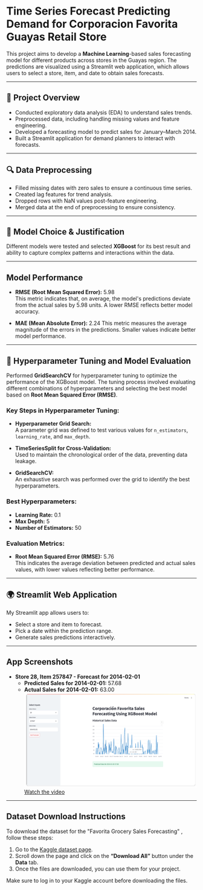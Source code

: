 # **Time Series Forecast Predicting Demand for Corporacion Favorita Guayas Retail Store**

This project aims to develop a **Machine Learning**-based sales forecasting model for different products across stores in the Guayas region. The predictions are visualized using a Streamlit web application, which allows users to select a store, item, and date to obtain sales forecasts.

---

## 🚀 **Project Overview**

- Conducted exploratory data analysis (EDA) to understand sales trends.
- Preprocessed data, including handling missing values and feature engineering.
- Developed a forecasting model to predict sales for January–March 2014.
- Built a Streamlit application for demand planners to interact with forecasts.

---

## 🔍 **Data Preprocessing**

- Filled missing dates with zero sales to ensure a continuous time series.
- Created lag features for trend analysis.
- Dropped rows with NaN values post-feature engineering.
- Merged data at the end of preprocessing to ensure consistency.

---

## 🤖 **Model Choice & Justification**

Different models were tested and selected **XGBoost** for its best result and ability to capture complex patterns and interactions within the data.

---
## **Model Performance**

- **RMSE (Root Mean Squared Error):** 5.98  
  This metric indicates that, on average, the model's predictions deviate from the actual sales by 5.98 units. A lower RMSE reflects better model accuracy.

- **MAE (Mean Absolute Error):** 2.24
  This metric measures the average magnitude of the errors in the predictions. Smaller values indicate better model performance.
---

## 🔧 **Hyperparameter Tuning and Model Evaluation**

Performed **GridSearchCV** for hyperparameter tuning to optimize the performance of the XGBoost model. The tuning process involved evaluating different combinations of hyperparameters and selecting the best model based on **Root Mean Squared Error (RMSE)**.

### **Key Steps in Hyperparameter Tuning:**
- **Hyperparameter Grid Search:**  
  A parameter grid was defined to test various values for `n_estimators`, `learning_rate`, and `max_depth`.
  
- **TimeSeriesSplit for Cross-Validation:**  
  Used to maintain the chronological order of the data, preventing data leakage.

- **GridSearchCV:**  
  An exhaustive search was performed over the grid to identify the best hyperparameters.

### **Best Hyperparameters:**
- **Learning Rate:** 0.1
- **Max Depth:** 5
- **Number of Estimators:** 50

### **Evaluation Metrics:**
- **Root Mean Squared Error (RMSE):** 5.76  
  This indicates the average deviation between predicted and actual sales values, with lower values reflecting better performance.

---

## 🌍 **Streamlit Web Application**

My Streamlit app allows users to:

- Select a store and item to forecast.
- Pick a date within the prediction range.
- Generate sales predictions interactively.

---

## **App Screenshots**
- **Store 28, Item 257847 - Forecast for 2014-02-01**
  - **Predicted Sales for 2014-02-01:** 57.68
  - **Actual Sales for 2014-02-01:** 63.00
![Alt text](Screenshot_Streamlit/Screenshot%202025-03-23%20at%2013.40.37.png)
[Watch the video](https://github.com/JyotiTidke26/Time-Series-Forecast-Predicting-Demand-for-Corporaci-n-Favorita-Guayas-Retail-Store/raw/main/Screenshot_Streamlit/Screen%20Recording%20-%20Mar%2023,%202025.mp4)

---

## **Dataset Download Instructions**

To download the dataset for the "Favorita Grocery Sales Forecasting" , follow these steps:

1. Go to the [Kaggle dataset page](https://www.kaggle.com/competitions/favorita-grocery-sales-forecasting/data).
2. Scroll down the page and click on the **“Download All”** button under the **Data** tab.
3. Once the files are downloaded, you can use them for your project.

Make sure to log in to your Kaggle account before downloading the files.



